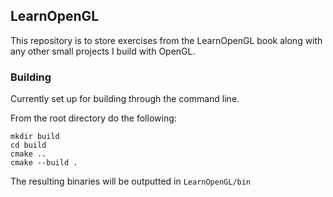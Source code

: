 ## LearnOpenGL
This repository is to store exercises from the LearnOpenGL book along with any other small projects I build with OpenGL.

### Building
Currently set up for building through the command line.

From the root directory do the following:
```
mkdir build
cd build
cmake ..
cmake --build .
```
The resulting binaries will be outputted in `LearnOpenGL/bin`
